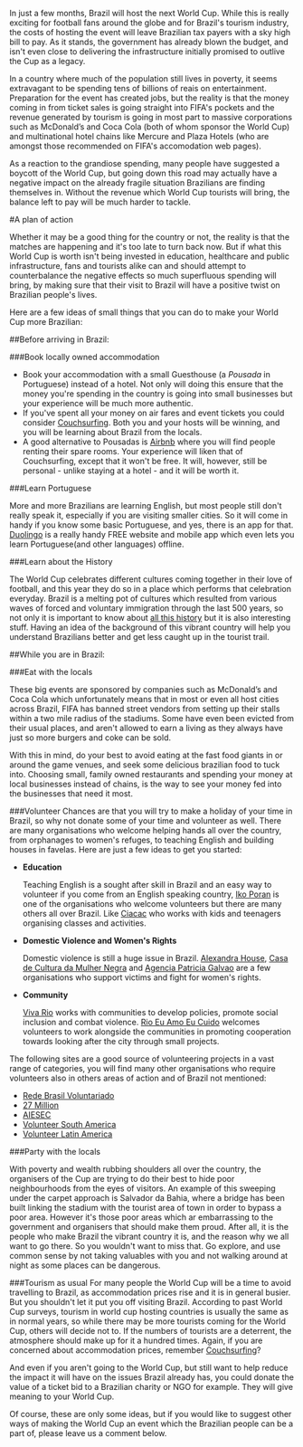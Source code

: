 In just a few months, Brazil will host the next World Cup. While this is really exciting for football fans around the globe and for Brazil's tourism industry, the costs of hosting the event will leave Brazilian tax payers with a sky high bill to pay. As it stands,  the government has already blown the budget, and isn't even close to delivering the infrastructure initially promised to outlive the Cup as a legacy.

In a country where much of the population still lives in poverty, it seems extravagant to be spending tens of billions of reais on entertainment. Preparation for the event has created jobs, but the reality is that the money coming in from ticket sales is going straight into FIFA's pockets and the revenue generated by tourism is going in most part to massive corporations such as McDonald’s and Coca Cola (both of whom sponsor the World Cup) and multinational hotel chains like Mercure and Plaza Hotels (who are amongst those recommended on FIFA's accomodation web pages).

As a reaction to the grandiose spending, many people have suggested a boycott of the World Cup, but going down this road may actually have a negative impact on the already fragile situation Brazilians are finding themselves in. Without the revenue which World Cup tourists will bring, the balance left to pay will be much harder to tackle.

#A plan of action

Whether it may be a good thing for the country or not, the reality is that the matches are happening and it's too late to turn back now. But if what this World Cup is worth isn't being invested in education, healthcare and public infrastructure, fans and tourists alike can and should attempt to counterbalance the negative effects so much superfluous spending will bring, by making sure that their visit to Brazil will have a positive twist on Brazilian people's lives.

Here are a few ideas of small things that you can do to make your World Cup more Brazilian:

##Before arriving in Brazil:

###Book locally owned accommodation

 * Book your accommodation with a small Guesthouse (a *Pousada* in Portuguese) instead of a hotel. Not only will doing this ensure that the money you're spending in the country is going into small businesses but your experience will be much more authentic.
 * If you've spent all your money on air fares and event tickets you could consider [Couchsurfing](www.couchsurfing.org). Both you and your hosts will be winning, and you will be learning about Brazil from the locals.
 * A good alternative to Pousadas is [Airbnb](http://www.airbnb.com/) where you will find people renting their spare rooms. Your experience will liken that of Couchsurfing, except that it won't be free. It will, however, still be personal - unlike staying at a hotel - and it will be worth it.

###Learn Portuguese

More and more Brazilians are learning English, but most people still don't really speak it, especially if you are visiting smaller cities. So it will come in handy if you know some basic Portuguese, and yes, there is an app for that. [Duolingo](https://www.duolingo.com/) is a really handy FREE website and mobile app which even lets you learn Portuguese(and other languages) offline.

###Learn about the History 

The World Cup celebrates different cultures coming together in their love of football, and this year they do so in a place which performs that celebration everyday. Brazil is a melting pot of cultures which resulted from various waves of forced and voluntary immigration through the last 500 years, so not only it is important to know about [all this history](http://www.kidscornerbrazil.org/content/history.php) but it is also interesting stuff. Having an idea of the background of this vibrant country will help you understand Brazilians better and get less caught up in the tourist trail.



##While you are in Brazil:

###Eat with the locals

  These big events are sponsored by companies such as McDonald’s and Coca Cola which unfortunately means that in most or even all host cities across Brazil, FIFA has banned street vendors from setting up their stalls within a two mile radius of the stadiums. Some have even been evicted from their usual places, and aren't allowed to earn a living as they always have just so more burgers and coke can be sold.

  With this in mind, do your best to avoid eating at the fast food giants in or around the game venues, and seek some delicious brazilian food to tuck into. Choosing small, family owned restaurants and spending your money at local businesses instead of chains, is the way to see your money fed into the businesses that need it most.

###Volunteer
Chances are that you will try to make a holiday of your time in Brazil, so why not donate some of your time and volunteer as well. There are many organisations who welcome helping hands all over the country, from orphanages to women's refuges, to teaching English and building houses in favelas. Here are just a few ideas to get you started:

 * **Education**

   Teaching English is a sought after skill in Brazil and an easy way to volunteer if you come from an English speaking country, [Iko Poran](http://www.ikoporan.org/pt/ingles) is one of the organisations who welcome volunteers but there are many others all over Brazil. Like [Ciacac](http://www.ciacac.org/apresentacao.php) who works with kids and teenagers organising classes and activities.

 * **Domestic Violence and Women's Rights**

   Domestic violence is still a huge issue in Brazil. [Alexandra House](http://www.alexandrahouse.org/how-you-can-help/volunteer-opportunities), [Casa de Cultura da Mulher Negra](http://www.casadeculturadamulhernegra.org.br/) and [Agencia Patricia Galvao](http://www.agenciapatriciagalvao.org.br/index.php?option=com_content&view=article&id=94&catid=103) are a few organisations who support victims and fight for women's rights.

 * **Community**

   [Viva Rio](http://vivario.org.br/voluntariado/seja-um-voluntario/) works with communities to develop policies, promote social inclusion and combat violence. [Rio Eu Amo Eu Cuido](http://www.rioeuamoeucuido.com.br/) welcomes volunteers to work alongside the communities in promoting cooperation towards looking after the city through small projects.

The following sites are a good source of volunteering projects in a vast range of categories, you will find many other organisations who require volunteers also in others areas of action and of Brazil not mentioned:

 * [Rede Brasil Voluntariado](http://www.redebrasilvoluntario.org.br/)
 * [27 Million](http://www.27million.com/global-list-see-where-you-can-take-action/)
 * [AIESEC](http://aiesec.org.nz/global-citizen/)
 * [Volunteer South America](http://www.volunteersouthamerica.net/)
 * [Volunteer Latin America](http://www.volunteerlatinamerica.com/volunteer-abroad?country=Brazil&category=x&searchsubmit=Search)

###Party with the locals

With poverty and wealth rubbing shoulders all over the country, the organisers of the Cup are trying to do their best to hide poor neighbourhoods from the eyes of visitors. An example of this sweeping under the carpet approach is Salvador da Bahia, where a bridge has been built linking the stadium with the tourist area of town in order to bypass a poor area. However it's those poor areas which ar embarrassing to the government and organisers that should make them proud. After all, it is the people who make Brazil the vibrant country it is, and the reason why we all want to go there. So you wouldn't want to miss that. Go explore, and use common sense by not taking valuables with you and not walking around at night as some places can be dangerous.

###Tourism as usual
For many people the World Cup will be a time to avoid travelling to Brazil, as accommodation prices rise and it is in general busier. But you shouldn't let it put you off visiting Brazil. According to past World Cup surveys, tourism in world cup hosting countries is usually the same as in normal years, so while there may be more tourists coming for the World Cup, others will decide not to.
If the numbers of tourists are a deterrent, the atmosphere should make up for it a hundred times. Again, if you are concerned about accommodation prices, remember [Couchsurfing](https://www.couchsurfing.org/)?

And even if you aren't going to the World Cup, but still want to help reduce the impact it will have on the issues Brazil already has, you could donate the value of a ticket bid to a Brazilian charity or NGO for example. They will give meaning to your World Cup.

Of course, these are only some ideas, but if you would like to suggest other ways of making the World Cup an event which the Brazilian people can be a part of, please leave us a comment below.